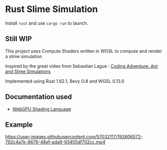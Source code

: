 # Rust Slime Simulation

Install ```rust``` and use ```cargo run``` to launch.

## Still WIP

This project uses Compute Shaders written in WGSL to compute and render a slime simulation

Inspired by the great video from Sebastian Lague : [Coding Adventure: Ant and Slime Simulations](https://www.youtube.com/watch?v=X-iSQQgOd1A)

Implemented using Rust 1.62.1, Bevy O.8 and WGSL 0.13.0

## Documentation used

- [WebGPU Shading Language](https://www.w3.org/TR/WGSL/)

## Example 

https://user-images.githubusercontent.com/57032117/193806572-792c4a7e-8679-48ef-ada9-93455df702cc.mp4
